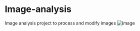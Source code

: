 # Image-analysis
Image analysis project to process and modify images
![image](https://user-images.githubusercontent.com/23347652/88868245-3c696200-d1d5-11ea-9b11-a82299d4674a.JPG)
